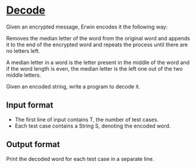 # [Decode][link]

Given an encrypted message, Erwin encodes it the following way:

Removes the median letter of the word from the original word and appends it to the end of the encrypted word and repeats the process until there are no letters left.

A median letter in a word is the letter present in the middle of the word and if the word length is even, the median letter is the left one out of the two middle letters.

Given an encoded string, write a program to decode it.

## Input format

- The first line of input contains T, the number of test cases.
- Each test case contains a String S, denoting the encoded word.

## Output format

Print the decoded word for each test case in a separate line.

[link]: https://www.hackerearth.com/practice/algorithms/string-algorithm/basics-of-string-manipulation/practice-problems/algorithm/decode-1-6eab2976/
